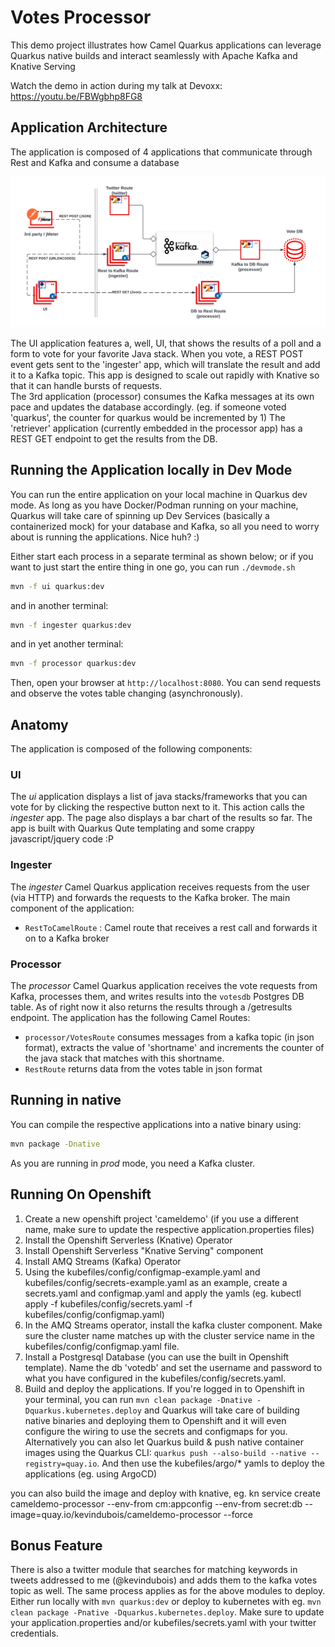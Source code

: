 Votes Processor
========================

This demo project illustrates how Camel Quarkus applications can leverage Quarkus native builds and interact seamlessly with Apache Kafka and Knative Serving

Watch the demo in action during my talk at Devoxx: https://youtu.be/FBWgbhp8FG8

Application Architecture
------------------------

The application is composed of 4 applications that communicate through Rest and Kafka and consume a database

![Architecture](architecture.png)

The UI application features a, well, UI, that shows the results of a poll and a form to vote for your favorite Java stack.
When you vote, a REST POST event gets sent to the 'ingester' app, which will translate the result and add it to a Kafka topic.  This app is designed to scale out rapidly with Knative so that it can handle bursts of requests.  
The 3rd application (processor) consumes the Kafka messages at its own pace and updates the database accordingly. (eg. if someone voted 'quarkus', the counter for quarkus would be incremented by 1)
The 'retriever' application (currently embedded in the processor app) has a REST GET endpoint to get the results from the DB.  

Running the Application locally in Dev Mode
-------------------------------------------

You can run the entire application on your local machine in Quarkus dev mode.  As long as you have Docker/Podman running on your machine, Quarkus will take care of spinning up Dev Services (basically a containerized mock) for your database and Kafka, so all you need to worry about is running the applications.  Nice huh? :)

Either start each process in a separate terminal as shown below; or if you want to just start the entire thing in one go, you can run `./devmode.sh`

```bash
mvn -f ui quarkus:dev
```

and in another terminal:

```bash
mvn -f ingester quarkus:dev
```

and in yet another terminal:

```bash
mvn -f processor quarkus:dev
```

Then, open your browser at `http://localhost:8080`.
You can send requests and observe the votes table changing (asynchronously).

Anatomy
--------

The application is composed of the following components:

### UI
The _ui_ application displays a list of java stacks/frameworks that you can vote for by clicking the respective button next to it.  This action calls the _ingester_ app.  The page also displays a bar chart of the results so far.  The app is built with Quarkus Qute templating and some crappy javascript/jquery code :P

### Ingester

The _ingester_ Camel Quarkus application receives requests from the user (via HTTP) and forwards the requests to the Kafka broker.
The main component of the application:

* `RestToCamelRoute` : Camel route that receives a rest call and forwards it on to a Kafka broker

### Processor

The _processor_ Camel Quarkus application receives the vote requests from Kafka, processes them, and writes results into the `votesdb` Postgres DB table.  As of right now it also returns the results through a /getresults endpoint.
The application has the following Camel Routes:

* `processor/VotesRoute` consumes messages from a kafka topic (in json format), extracts the value of 'shortname' and increments the counter of the java stack that matches with this shortname.
* `RestRoute` returns data from the votes table in json format

Running in native
-----------------

You can compile the respective applications into a native binary using:

```bash
mvn package -Dnative
```

As you are running in _prod_ mode, you need a Kafka cluster.

Running On Openshift
-----------------------

1. Create a new openshift project 'cameldemo' (if you use a different name, make sure to update the respective application.properties files)
1. Install the Openshift Serverless (Knative) Operator
1. Install Openshift Serverless "Knative Serving" component
1. Install AMQ Streams (Kafka) Operator
1. Using the kubefiles/config/configmap-example.yaml and kubefiles/config/secrets-example.yaml as an example, create a secrets.yaml and configmap.yaml and apply the yamls (eg. kubectl apply -f kubefiles/config/secrets.yaml -f kubefiles/config/configmap.yaml)
1. In the AMQ Streams operator, install the kafka cluster component.  Make sure the cluster name matches up with the cluster service name in the kubefiles/config/configmap.yaml file.
1. Install a Postgresql Database (you can use the built in Openshift template).  Name the db 'votedb' and set the username and password to what you have configured in the kubefiles/config/secrets.yaml.
1. Build and deploy the applications.  If you're logged in to Openshift in your terminal, you can run `mvn clean package -Dnative -Dquarkus.kubernetes.deploy` and Quarkus will take care of building native binaries and deploying them to Openshift and it will even configure the wiring to use the secrets and configmaps for you. 
Alternatively you can also let Quarkus build & push native container images using the Quarkus CLI: `quarkus push --also-build --native --registry=quay.io`.  And then use the kubefiles/argo/* yamls to deploy the applications (eg. using ArgoCD)

you can also build the image and deploy with knative, eg. kn service create cameldemo-processor --env-from cm:appconfig --env-from secret:db --image=quay.io/kevindubois/cameldemo-processor --force

Bonus Feature
-------------

There is also a twitter module that searches for matching keywords in tweets addressed to me (@kevindubois) and adds them to the kafka votes topic as well.  The same process applies as for the above modules to deploy.  Either run locally with `mvn quarkus:dev` or deploy to kubernetes with eg. `mvn clean package -Pnative -Dquarkus.kubernetes.deploy`.  Make sure to update your application.properties and/or kubefiles/secrets.yaml with your twitter credentials.  

